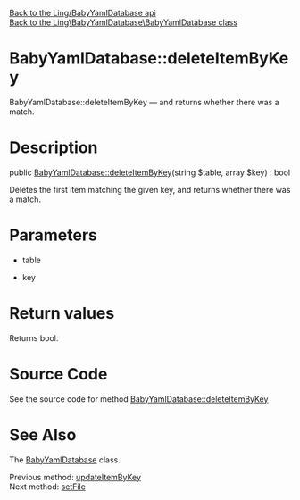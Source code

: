 [Back to the Ling/BabyYamlDatabase api](https://github.com/lingtalfi/BabyYamlDatabase/blob/master/doc/api/Ling/BabyYamlDatabase.md)<br>
[Back to the Ling\BabyYamlDatabase\BabyYamlDatabase class](https://github.com/lingtalfi/BabyYamlDatabase/blob/master/doc/api/Ling/BabyYamlDatabase/BabyYamlDatabase.md)


BabyYamlDatabase::deleteItemByKey
================



BabyYamlDatabase::deleteItemByKey — and returns whether there was a match.




Description
================


public [BabyYamlDatabase::deleteItemByKey](https://github.com/lingtalfi/BabyYamlDatabase/blob/master/doc/api/Ling/BabyYamlDatabase/BabyYamlDatabase/deleteItemByKey.md)(string $table, array $key) : bool




Deletes the first item matching the given key,
and returns whether there was a match.




Parameters
================


- table

    

- key

    


Return values
================

Returns bool.








Source Code
===========
See the source code for method [BabyYamlDatabase::deleteItemByKey](https://github.com/lingtalfi/BabyYamlDatabase/blob/master/BabyYamlDatabase.php#L154-L165)


See Also
================

The [BabyYamlDatabase](https://github.com/lingtalfi/BabyYamlDatabase/blob/master/doc/api/Ling/BabyYamlDatabase/BabyYamlDatabase.md) class.

Previous method: [updateItemByKey](https://github.com/lingtalfi/BabyYamlDatabase/blob/master/doc/api/Ling/BabyYamlDatabase/BabyYamlDatabase/updateItemByKey.md)<br>Next method: [setFile](https://github.com/lingtalfi/BabyYamlDatabase/blob/master/doc/api/Ling/BabyYamlDatabase/BabyYamlDatabase/setFile.md)<br>

